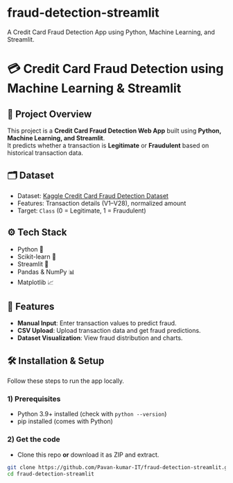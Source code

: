# fraud-detection-streamlit
A Credit Card Fraud Detection App using Python, Machine Learning, and Streamlit.

# 💳 Credit Card Fraud Detection using Machine Learning & Streamlit

## 📌 Project Overview
This project is a **Credit Card Fraud Detection Web App** built using **Python, Machine Learning, and Streamlit**.  
It predicts whether a transaction is **Legitimate** or **Fraudulent** based on historical transaction data.

## 🗂️ Dataset
- Dataset: [Kaggle Credit Card Fraud Detection Dataset](https://www.kaggle.com/mlg-ulb/creditcardfraud)  
- Features: Transaction details (V1–V28), normalized amount  
- Target: `Class` (0 = Legitimate, 1 = Fraudulent)

## ⚙️ Tech Stack
- Python 🐍
- Scikit-learn 🤖
- Streamlit 🎨
- Pandas & NumPy 📊
- Matplotlib 📈

## 🚀 Features
- **Manual Input**: Enter transaction values to predict fraud.  
- **CSV Upload**: Upload transaction data and get fraud predictions.  
- **Dataset Visualization**: View fraud distribution and charts.  

## 🛠️ Installation & Setup

Follow these steps to run the app locally.

### 1) Prerequisites
- Python 3.9+ installed (check with `python --version`)
- pip installed (comes with Python)

### 2) Get the code
- Clone this repo **or** download it as ZIP and extract.

```bash
git clone https://github.com/Pavan-kumar-IT/fraud-detection-streamlit.git
cd fraud-detection-streamlit


